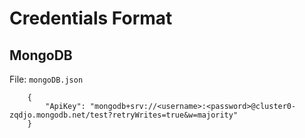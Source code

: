 # Credentials Format

## MongoDB

File: `mongoDB.json`

```
    {
        "ApiKey": "mongodb+srv://<username>:<password>@cluster0-zqdjo.mongodb.net/test?retryWrites=true&w=majority"
    }
```